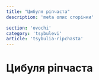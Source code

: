```yaml
---
title: "Цибуля ріпчаста"
description: 'meta опис сторінки'

section: 'ovochi'
category: 'tsybulevi'
article: 'tsybulia-ripchasta'
---
```


# Цибуля ріпчаста